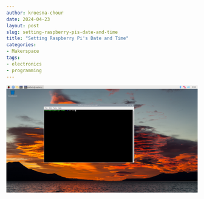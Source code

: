 ```yaml
---
author: kroesna-chour
date: 2024-04-23
layout: post
slug: setting-raspberry-pis-date-and-time
title: "Setting Raspberry Pi's Date and Time"
categories:
- Makerspace
tags:
- electronics
- programming
---
```


![](/assets/post-media/pitime/2024-04-23-pi1.png)

